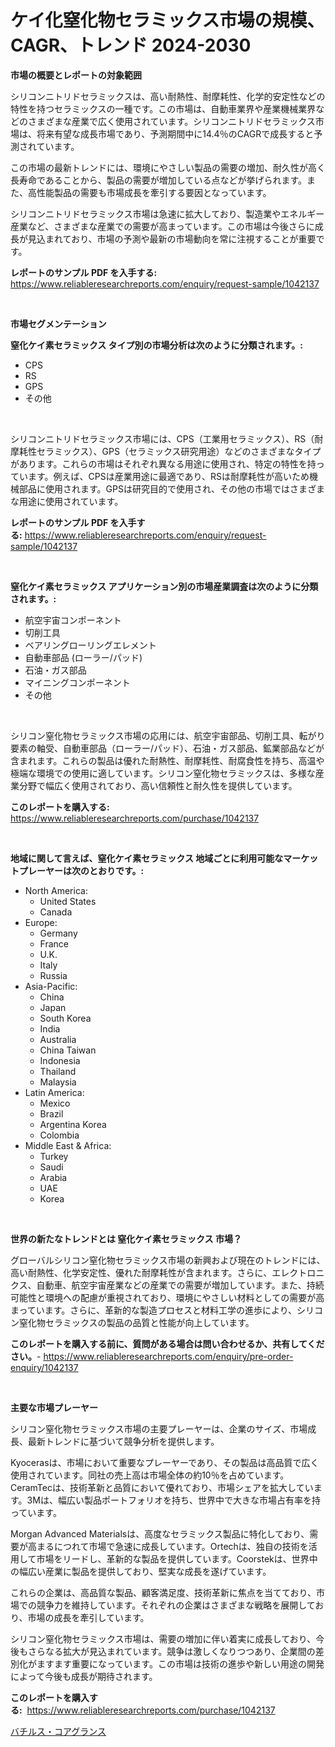 <p><h1>ケイ化窒化物セラミックス市場の規模、CAGR、トレンド 2024-2030</h1></p><p><strong>市場の概要とレポートの対象範囲</strong></p>
<p><p>シリコンニトリドセラミックスは、高い耐熱性、耐摩耗性、化学的安定性などの特性を持つセラミックスの一種です。この市場は、自動車業界や産業機械業界などのさまざまな産業で広く使用されています。シリコンニトリドセラミックス市場は、将来有望な成長市場であり、予測期間中に14.4％のCAGRで成長すると予測されています。</p><p>この市場の最新トレンドには、環境にやさしい製品の需要の増加、耐久性が高く長寿命であることから、製品の需要が増加している点などが挙げられます。また、高性能製品の需要も市場成長を牽引する要因となっています。</p><p>シリコンニトリドセラミックス市場は急速に拡大しており、製造業やエネルギー産業など、さまざまな産業での需要が高まっています。この市場は今後さらに成長が見込まれており、市場の予測や最新の市場動向を常に注視することが重要です。</p></p>
<p><strong>レポートのサンプル PDF を入手する:</strong> <a href="https://www.reliableresearchreports.com/enquiry/request-sample/1042137">https://www.reliableresearchreports.com/enquiry/request-sample/1042137</a></p>
<p>&nbsp;</p>
<p><strong>市場セグメンテーション</strong></p>
<p><strong>窒化ケイ素セラミックス タイプ別の市場分析は次のように分類されます。:</strong></p>
<p><ul><li>CPS</li><li>RS</li><li>GPS</li><li>その他</li></ul></p>
<p>&nbsp;</p>
<p><p>シリコンニトリドセラミックス市場には、CPS（工業用セラミックス）、RS（耐摩耗性セラミックス）、GPS（セラミックス研究用途）などのさまざまなタイプがあります。これらの市場はそれぞれ異なる用途に使用され、特定の特性を持っています。例えば、CPSは産業用途に最適であり、RSは耐摩耗性が高いため機械部品に使用されます。GPSは研究目的で使用され、その他の市場ではさまざまな用途に使用されています。</p></p>
<p><strong>レポートのサンプル PDF を入手する:</strong>&nbsp;<a href="https://www.reliableresearchreports.com/enquiry/request-sample/1042137">https://www.reliableresearchreports.com/enquiry/request-sample/1042137</a></p>
<p>&nbsp;</p>
<p><strong> 窒化ケイ素セラミックス アプリケーション別の市場産業調査は次のように分類されます。:</strong></p>
<p><ul><li>航空宇宙コンポーネント</li><li>切削工具</li><li>ベアリングローリングエレメント</li><li>自動車部品 (ローラー/パッド)</li><li>石油・ガス部品</li><li>マイニングコンポーネント</li><li>その他</li></ul></p>
<p>&nbsp;</p>
<p><p>シリコン窒化物セラミックス市場の応用には、航空宇宙部品、切削工具、転がり要素の軸受、自動車部品（ローラー/パッド）、石油・ガス部品、鉱業部品などが含まれます。これらの製品は優れた耐熱性、耐摩耗性、耐腐食性を持ち、高温や極端な環境での使用に適しています。シリコン窒化物セラミックスは、多様な産業分野で幅広く使用されており、高い信頼性と耐久性を提供しています。</p></p>
<p><strong>このレポートを購入する:</strong>&nbsp; <a href="https://www.reliableresearchreports.com/purchase/1042137">https://www.reliableresearchreports.com/purchase/1042137</a></p>
<p>&nbsp;</p>
<p><strong>地域に関して言えば、窒化ケイ素セラミックス 地域ごとに利用可能なマーケットプレーヤーは次のとおりです。:</strong></p>
<p><ul>
    <li>
        North America:
        <ul>
            <li>United States</li>
            <li>Canada</li>
        </ul>
    </li>
    <li>
        Europe:
        <ul>
            <li>Germany</li>
            <li>France</li>
            <li>U.K.</li>
            <li>Italy</li>
            <li>Russia</li>
        </ul>
    </li>
    <li>
        Asia-Pacific:
        <ul>
            <li>China</li>
            <li>Japan</li>
            <li>South Korea</li>
            <li>India</li>
            <li>Australia</li>
            <li>China Taiwan</li>
            <li>Indonesia</li>
            <li>Thailand</li>
            <li>Malaysia</li>
        </ul>
    </li>
    <li>
        Latin America:
        <ul>
            <li>Mexico</li>
            <li>Brazil</li>
            <li>Argentina Korea</li>
            <li>Colombia</li>
        </ul>
    </li>
    <li>
        Middle East & Africa:
        <ul>
            <li>Turkey</li>
            <li>Saudi</li>
            <li>Arabia</li>
            <li>UAE</li>
            <li>Korea</li>
        </ul>
    </li>
    </ul></p>
<p>&nbsp;</p>
<p><strong>世界の新たなトレンドとは 窒化ケイ素セラミックス 市場？</strong></p>
<p><p>グローバルシリコン窒化物セラミックス市場の新興および現在のトレンドには、高い耐熱性、化学安定性、優れた耐摩耗性が含まれます。さらに、エレクトロニクス、自動車、航空宇宙産業などの産業での需要が増加しています。また、持続可能性と環境への配慮が重視されており、環境にやさしい材料としての需要が高まっています。さらに、革新的な製造プロセスと材料工学の進歩により、シリコン窒化物セラミックスの製品の品質と性能が向上しています。</p></p>
<p><strong>このレポートを購入する前に、質問がある場合は問い合わせるか、共有してください。</strong>- <a href="https://www.reliableresearchreports.com/enquiry/pre-order-enquiry/1042137">https://www.reliableresearchreports.com/enquiry/pre-order-enquiry/1042137</a></p>
<p>&nbsp;</p>
<p><strong>主要な市場プレーヤー</strong></p>
<p><p>シリコン窒化物セラミックス市場の主要プレーヤーは、企業のサイズ、市場成長、最新トレンドに基づいて競争分析を提供します。</p><p>Kyocerasは、市場において重要なプレーヤーであり、その製品は高品質で広く使用されています。同社の売上高は市場全体の約10％を占めています。CeramTecは、技術革新と品質において優れており、市場シェアを拡大しています。3Mは、幅広い製品ポートフォリオを持ち、世界中で大きな市場占有率を持っています。</p><p>Morgan Advanced Materialsは、高度なセラミックス製品に特化しており、需要が高まるにつれて市場で急速に成長しています。Ortechは、独自の技術を活用して市場をリードし、革新的な製品を提供しています。Coorstekは、世界中の幅広い産業に製品を提供しており、堅実な成長を遂げています。</p><p>これらの企業は、高品質な製品、顧客満足度、技術革新に焦点を当てており、市場での競争力を維持しています。それぞれの企業はさまざまな戦略を展開しており、市場の成長を牽引しています。</p><p>シリコン窒化物セラミックス市場は、需要の増加に伴い着実に成長しており、今後もさらなる拡大が見込まれています。競争は激しくなりつつあり、企業間の差別化がますます重要になっています。この市場は技術の進歩や新しい用途の開発によって今後も成長が期待されます。</p></p>
<p><strong>このレポートを購入する:</strong>&nbsp;&nbsp;<a href="https://www.reliableresearchreports.com/purchase/1042137">https://www.reliableresearchreports.com/purchase/1042137</a></p>
<p><p><a href="https://github.com/mohamedbakry57/Market-Research-Report-List-3/blob/main/649220915580.md">バチルス・コアグランス</a></p></p>